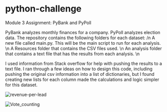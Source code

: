 # python-challenge
Module 3 Assignment: PyBank and PyPoll

PyBank analyzes monthly finances for a company. PyPoll analyzes election data. 
The repository contains the following folders for each dataset: /n
  A new file called main.py. This will be the main script to run for each analysis. \n
  A Resources folder that contains the CSV files used. \n
  An analysis folder that contains a text file that has the results from each analysis. \n

I used information from Stack overflow for help with pushing the results to a text file. I ran through a few ideas on how to design this code, including pushing the original csv information into a list of dictionaries, but I found creating new lists for each column made the calculations and logic simpler for this dataset. 
 
![revenue-per-lead](https://github.com/ddekker22/python-challenge/assets/111262299/1fad7bf0-8d2b-44c1-b736-e5c744561a14)



![Vote_counting](https://github.com/ddekker22/python-challenge/assets/111262299/1e85b5b1-db8c-4c72-9434-867ea25722be)
